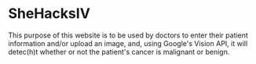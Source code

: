 # SheHacksIV
This purpose of this website is to be used by doctors to enter their patient information and/or upload an image, and, using Google's Vision API, it will detec(h)t whether or not the patient's cancer is malignant or benign.
